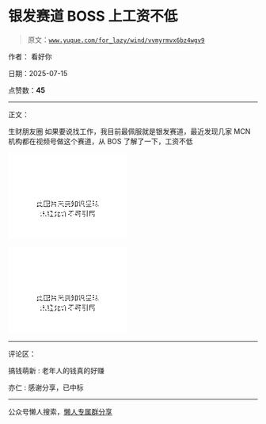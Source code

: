 # 银发赛道 BOSS 上工资不低

> 原文：[`www.yuque.com/for_lazy/wind/vvmyrmvx6bz4wgv9`](https://www.yuque.com/for_lazy/wind/vvmyrmvx6bz4wgv9)

作者： 看好你

日期：2025-07-15

点赞数：**45**

* * *

正文：

生财朋友圈 如果要说找工作，我目前最佩服就是银发赛道，最近发现几家 MCN 机构都在视频号做这个赛道，从 BOS 了解了一下，工资不低

![](img/3d0c6805e1a45cf4f958961e2a215266.png "None")

![](img/182951c412491a760cc1273008468e84.png "None")

* * *

评论区：

搞钱萌新 : 老年人的钱真的好赚

亦仁 : 感谢分享，已中标

* * *

公众号懒人搜索，[懒人专属群分享](https://lazybook.fun/#/blog/group)